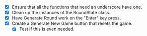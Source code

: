 - [x] Ensure that all the functions that need an underscore have one.
- [x] Clean up the instances of the RoundState class.
- [x] Have Generate Round work on the "Enter" key press.
- [x] Create a Generate New Game button that resets the game.
	- [x] Test if this is even needed.